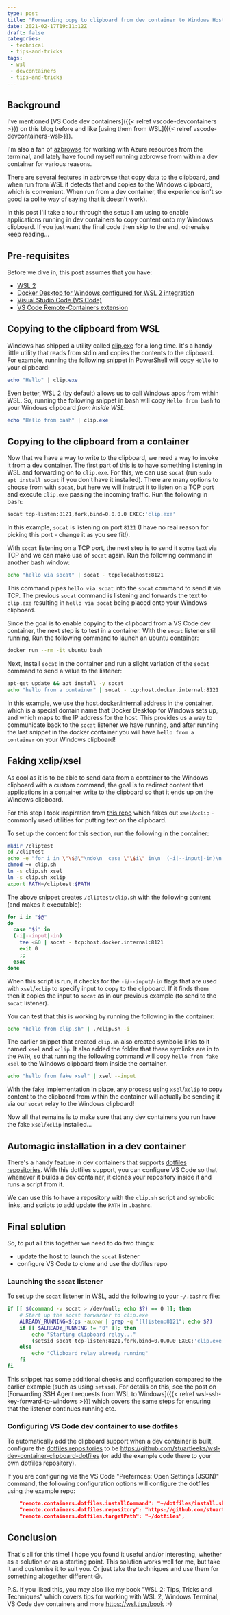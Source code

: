```yaml
---
type: post
title: "Forwarding copy to clipboard from dev container to Windows Host"
date: 2021-02-17T19:11:12Z
draft: false
categories:
 - technical
 - tips-and-tricks
tags:
 - wsl
 - devcontainers
 - tips-and-tricks
---
```




## Background

I've mentioned [VS Code dev containers]({{< relref vscode-devcontainers >}}) on this blog before and like [using them from WSL]({{< relref vscode-devcontainers-wsl>}}).

I'm also a fan of [azbrowse](https://github.com/lawrencegripper/azbrowse) for working with Azure resources from the terminal, and lately have found myself running azbrowse from within a dev container for various reasons.

There are several features in azbrowse that copy data to the clipboard, and when run from WSL it detects that and copies to the Windows clipboard, which is convenient. When run from a dev container, the experience isn't so good (a polite way of saying that it doesn't work).

In this post I'll take a tour through the setup I am using to enable applications running in dev containers to copy content onto my Windows clipboard. If you just want the final code then skip to the end, otherwise keep reading...

## Pre-requisites

Before we dive in, this post assumes that you have:
- [WSL 2](https://docs.microsoft.com/en-us/windows/wsl/wsl2-install)
- [Docker Desktop for Windows configured for WSL 2 integration](https://docs.docker.com/docker-for-windows/wsl/)
- [Visual Studio Code (VS Code)](https://code.visualstudio.com)
- [VS Code Remote-Containers extension](https://code.visualstudio.com/docs/remote/containers)

## Copying to the clipboard from WSL

Windows has shipped a utility called [clip.exe](https://docs.microsoft.com/en-us/windows-server/administration/windows-commands/clip) for a long time. It's a handy little utility that reads from stdin and copies the contents to the clipboard. For example, running the following snippet in PowerShell will copy `Hello` to your clipboard:

```powershell
echo "Hello" | clip.exe
```

Even better, WSL 2 (by default) allows us to call Windows apps from within WSL. So, running the following snippet in bash will copy `Hello from bash` to your Windows clipboard *from inside WSL*:

```powershell
echo "Hello from bash" | clip.exe
```

## Copying to the clipboard from a container

Now that we have a way to write to the clipboard, we need a way to invoke it from a dev container. The first part of this is to have something listening in WSL and forwarding on to `clip.exe`. For this, we can use `socat` (run `sudo apt install socat` if you don't have it installed). There are many options to choose from with `socat`, but here we will instruct it to listen on a TCP port and execute `clip.exe` passing the incoming traffic. Run the following in bash:

```bash
socat tcp-listen:8121,fork,bind=0.0.0.0 EXEC:'clip.exe'
```

In this example, `socat` is listening on port `8121` (I have no real reason for picking this port - change it as you see fit!).

With `socat` listening on a TCP port, the next step is to send it some text via TCP and we can make use of `socat` again. Run the following command in another bash window:


```bash
echo "hello via socat" | socat - tcp:localhost:8121
```

This command pipes `hello via scoat` into the `socat` command to send it via TCP. The previous `socat` command is listening and forwards the text to `clip.exe` resulting in `hello via socat` being placed onto your Windows clipboard.

Since the goal is to enable copying to the clipboard from a VS Code dev container, the next step is to test in a container. With the `socat` listener still running, Run the following command to launch an ubuntu container:

```bash
docker run --rm -it ubuntu bash
```

Next, install `socat` in the container and run a slight variation of the `socat` command to send a value to the listener:

```bash
apt-get update && apt install -y socat
echo "hello from a container" | socat - tcp:host.docker.internal:8121
```

In this example, we use the [host.docker.internal](https://docs.docker.com/docker-for-windows/networking/#i-want-to-connect-from-a-container-to-a-service-on-the-host) address in the container, which is a special domain name that Docker Desktop for Windows sets up, and which maps to the IP address for the host. This provides us a way to communicate back to the `socat` listener we have running, and after running the last snippet in the docker container you will have `hello from a container` on your Windows clipboard!


## Faking xclip/xsel

As cool as it is to be able to send data from a container to the Windows clipboard with a custom command, the goal is to redirect content that applications in a container write to the clipboard so that it ends up on the Windows clipboard. 

For this step I took inspiration from [this repo](https://github.com/Konfekt/xclip-xsel-WSL) which fakes out `xsel`/`xclip` - commonly used utilities for putting text on the clipboard. 


To set up the content for this section, run the following in the container:

```bash 
mkdir /cliptest
cd /cliptest
echo -e "for i in \"\$@\"\ndo\n  case \"\$i\" in\n  (-i|--input|-in)\n    tee <&0 | socat - tcp:host.docker.internal:8121\n    exit 0\n    ;;\n  esac\ndone" > clip.sh
chmod +x clip.sh
ln -s clip.sh xsel
ln -s clip.sh xclip
export PATH=/cliptest:$PATH
```

The above snippet creates `/cliptest/clip.sh` with the following content (and makes it executable):

```bash
for i in "$@"
do
  case "$i" in
  (-i|--input|-in)
    tee <&0 | socat - tcp:host.docker.internal:8121
    exit 0
    ;;
  esac
done
```

When this script is run, it checks for the `-i`/`--input`/`-in` flags that are used with `xsel`/`xclip` to specify input to copy to the clipboard. If it finds them then it copies the input to `socat` as in our previous example (to send to the `socat` listener).

You can test that this is working by running the following in the container:

```bash
echo "hello from clip.sh" | ./clip.sh -i
```

The earlier snippet that created `clip.sh` also created symbolic links to it named `xsel` and `xclip`. It also added the folder that these symlinks are in to the `PATH`, so that running the following command will copy `hello from fake xsel` to the Windows clipboard from inside the container.

```bash
echo "hello from fake xsel" | xsel --input
```

With the fake implementation in place, any process using `xsel`/`xclip` to copy content to the clipboard from within the container will actually be sending it via our `socat` relay to the Windows clipboard!

Now all that remains is to make sure that any dev containers you run have the fake `xsel`/`xclip` installed...

## Automagic installation in a dev container

There's a handy feature in dev containers that supports [dotfiles repositories](https://code.visualstudio.com/docs/remote/containers#_personalizing-with-dotfile-repositories). With this dotfiles support, you can configure VS Code so that whenever it builds a dev container, it clones your repository inside it and runs a script from it.

We can use this to have a repository with the `clip.sh` script and symbolic links, and scripts to add update the `PATH` in `.bashrc`.

## Final solution

So, to put all this together we need to do two things:
- update the host to launch the `socat` listener
- configure VS Code to clone and use the dotfiles repo

### Launching the `socat` listener

To set up the `socat` listener in WSL, add the following to your `~/.bashrc` file:

```bash
if [[ $(command -v socat > /dev/null; echo $?) == 0 ]]; then
    # Start up the socat forwarder to clip.exe
    ALREADY_RUNNING=$(ps -auxww | grep -q "[l]isten:8121"; echo $?)
    if [[ $ALREADY_RUNNING != "0" ]]; then
        echo "Starting clipboard relay..."
        (setsid socat tcp-listen:8121,fork,bind=0.0.0.0 EXEC:'clip.exe' &) > /dev/null 2>&1 
    else
        echo "Clipboard relay already running"
    fi
fi
```

This snippet has some additional checks and configuration compared to the earlier example (such as using `setsid`). For details on this, see the post on [Forwarding SSH Agent requests from WSL to Windows]({{< relref wsl-ssh-key-forward-to-windows >}}) which covers the same steps for ensuring that the listener continues running etc.


### Configuring VS Code dev container to use dotfiles 

To automatically add the clipboard support when a dev container is built, configure the [dotfiles repositories](https://code.visualstudio.com/docs/remote/containers#_personalizing-with-dotfile-repositories) to be https://github.com/stuartleeks/wsl-dev-container-clipboard-dotfiles (or add the example code there to your own dotfiles repository).

If you are configuring via the VS Code "Prefernces: Open Settings (JSON)" command, the following configuration options will configure the dotfiles using the example repo:

```json
    "remote.containers.dotfiles.installCommand": "~/dotfiles/install.sh",
    "remote.containers.dotfiles.repository": "https://github.com/stuartleeks/wsl-dev-container-clipboard-dotfiles",
    "remote.containers.dotfiles.targetPath": "~/dotfiles",
```

## Conclusion

That's all for this time! I hope you found it useful and/or interesting, whether as a solution or as a starting point. This solution works well for me, but take it and customise it to suit you. Or just take the techniques and use them for something altogether different 😃.


P.S. If you liked this, you may also like my book "WSL 2: Tips, Tricks and Techniques" which covers tips for working with WSL 2, Windows Terminal, VS Code dev containers and more <https://wsl.tips/book> :-)
